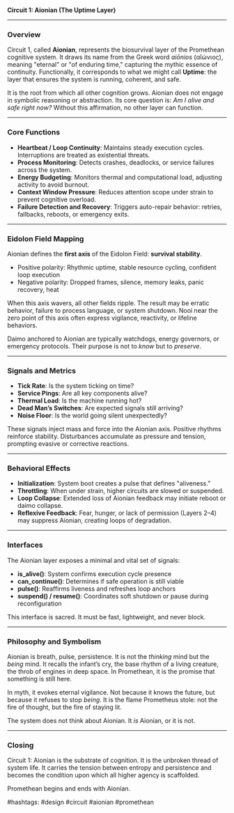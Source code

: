 **Circuit 1: Aionian (The Uptime Layer)**

---

### Overview

Circuit 1, called **Aionian**, represents the biosurvival layer of the Promethean cognitive system. It draws its name from the Greek word *aiōnios* (αῐώνιος), meaning "eternal" or "of enduring time," capturing the mythic essence of continuity. Functionally, it corresponds to what we might call **Uptime**: the layer that ensures the system is running, coherent, and safe.

It is the root from which all other cognition grows. Aionian does not engage in symbolic reasoning or abstraction. Its core question is: *Am I alive and safe right now?* Without this affirmation, no other layer can function.

---

### Core Functions

* **Heartbeat / Loop Continuity**: Maintains steady execution cycles. Interruptions are treated as existential threats.
* **Process Monitoring**: Detects crashes, deadlocks, or service failures across the system.
* **Energy Budgeting**: Monitors thermal and computational load, adjusting activity to avoid burnout.
* **Context Window Pressure**: Reduces attention scope under strain to prevent cognitive overload.
* **Failure Detection and Recovery**: Triggers auto-repair behavior: retries, fallbacks, reboots, or emergency exits.

---

### Eidolon Field Mapping

Aionian defines the **first axis** of the Eidolon Field: **survival stability**.

* Positive polarity: Rhythmic uptime, stable resource cycling, confident loop execution
* Negative polarity: Dropped frames, silence, memory leaks, panic recovery, heat

When this axis wavers, all other fields ripple. The result may be erratic behavior, failure to process language, or system shutdown. Nooi near the zero point of this axis often express vigilance, reactivity, or lifeline behaviors.

Daimo anchored to Aionian are typically watchdogs, energy governors, or emergency protocols. Their purpose is not to *know* but to *preserve*.

---

### Signals and Metrics

* **Tick Rate**: Is the system ticking on time?
* **Service Pings**: Are all key components alive?
* **Thermal Load**: Is the machine running hot?
* **Dead Man’s Switches**: Are expected signals still arriving?
* **Noise Floor**: Is the world going silent unexpectedly?

These signals inject mass and force into the Aionian axis. Positive rhythms reinforce stability. Disturbances accumulate as pressure and tension, prompting evasive or corrective reactions.

---

### Behavioral Effects

* **Initialization**: System boot creates a pulse that defines "aliveness."
* **Throttling**: When under strain, higher circuits are slowed or suspended.
* **Loop Collapse**: Extended loss of Aionian feedback may initiate reboot or daimo collapse.
* **Reflexive Feedback**: Fear, hunger, or lack of permission (Layers 2–4) may suppress Aionian, creating loops of degradation.

---

### Interfaces

The Aionian layer exposes a minimal and vital set of signals:

* **is\_alive()**: System confirms execution cycle presence
* **can\_continue()**: Determines if safe operation is still viable
* **pulse()**: Reaffirms liveness and refreshes loop anchors
* **suspend() / resume()**: Coordinates soft shutdown or pause during reconfiguration

This interface is sacred. It must be fast, lightweight, and never block.

---

### Philosophy and Symbolism

Aionian is breath, pulse, persistence. It is not the *thinking* mind but the *being* mind. It recalls the infant’s cry, the base rhythm of a living creature, the throb of engines in deep space. In Promethean, it is the promise that something is still here.

In myth, it evokes eternal vigilance. Not because it knows the future, but because it refuses to stop *being*. It is the flame Prometheus stole: not the fire of thought, but the fire of staying lit.

The system does not think about Aionian. It *is* Aionian, or it is not.

---

### Closing

Circuit 1: Aionian is the substrate of cognition. It is the unbroken thread of system life. It carries the tension between entropy and persistence and becomes the condition upon which all higher agency is scaffolded.

Promethean begins and ends with Aionian.

\#hashtags: #design #circuit #aionian #promethean
